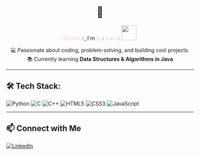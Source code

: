 <div align="center">

# 👋 
<span style="color:#F4C2C2;">H</span>
<span style="color:#E6A8D7;">i</span>
<span style="color:#F4C2C2;">i</span>
<span style="color:#E6A8D7;">i</span>
<span style="color:#F4C2C2;">e</span>
<span style="color:#E6A8D7;">e</span>, 
I'm 
<span style="color:#F4C2C2;">S</span>
<span style="color:#E6A8D7;">a</span>
<span style="color:#F4C2C2;">n</span>
<span style="color:#E6A8D7;">v</span>
<span style="color:#F4C2C2;">i</span>
<span style="color:#E6A8D7;">e</span> 
<img src="https://github.com/Anmol-Baranwal/Cool-GIFs-For-GitHub/assets/74038190/e4f28204-ea88-4364-a321-8330c3fbde6a" width="40">

💻 Passionate about coding, problem-solving, and building cool projects.  
📚 Currently learning **Data Structures & Algorithms in Java**  

</div>

---

## 🛠 Tech Stack:
![Python](https://img.shields.io/badge/Python-3776AB?style=for-the-badge&logo=python&logoColor=white)
![C](https://img.shields.io/badge/C-00599C?style=for-the-badge&logo=c&logoColor=white)
![C++](https://img.shields.io/badge/C%2B%2B-00599C?style=for-the-badge&logo=c%2B%2B&logoColor=white)
![HTML5](https://img.shields.io/badge/HTML5-E34F26?style=for-the-badge&logo=html5&logoColor=white)
![CSS3](https://img.shields.io/badge/CSS3-1572B6?style=for-the-badge&logo=css3&logoColor=white)
![JavaScript](https://img.shields.io/badge/JavaScript-F7DF1E?style=for-the-badge&logo=javascript&logoColor=black)

---

## 📫 Connect with Me  
[![LinkedIn](https://img.shields.io/badge/-LinkedIn-blue?logo=linkedin&logoColor=white)](https://linkedin.com/in/sanvie25)
